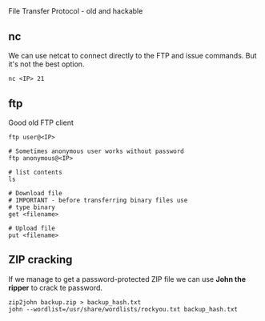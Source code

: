 ##
File Transfer Protocol - old and hackable

## nc
We can use netcat to connect directly to the FTP and issue commands.
But it's not the best option.
```
nc <IP> 21
```

## ftp
Good old FTP client
```
ftp user@<IP>

# Sometimes anonymous user works without password
ftp anonymous@<IP>

# list contents
ls

# Download file
# IMPORTANT - before transferring binary files use
# type binary
get <filename>

# Upload file
put <filename>
```

## ZIP cracking
If we manage to get a password-protected ZIP file we can use **John the ripper** to crack te password.
```
zip2john backup.zip > backup_hash.txt
john --wordlist=/usr/share/wordlists/rockyou.txt backup_hash.txt
```
